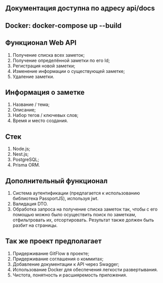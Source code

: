 ## Документация доступна по адресу api/docs

## Docker: docker-compose up --build

## Функционал Web API

1. Получение списка всех заметок;
2. Получение определённой заметки по его Id;
3. Регистрация новой заметки;
4. Изменение информации о существующей заметке;
5. Удаление заметки.

## Информация о заметке

1. Название / тема;
2. Описание;
3. Набор тегов / ключевых слов;
4. Время и место создания.

## Стек

1. Node.js;
2. Nest.js;
3. PostgreSQL;
4. Prisma ORM.

## Дополнительный функционал

1. Система аутентификации (предлагается к использованию библиотека PassportJS), используя jwt.
2. Валидация DTO.
3. Обработка запроса на получение списка заметок так, чтобы с его помощью можно было осуществить поиск по заметкам, отфильтровать их, отсортировать. Результат также должен быть разбит на страницы.

## Так же проект предполагает

1. Придерживание GitFlow в проекте;
2. Придерживание cоглашения о коммитах;
3. Добавление документации к API через Swagger;
4. Использование Docker для обеспечения легкости развертывания.
5. Чистота, понятность и расшияремость приложения.
